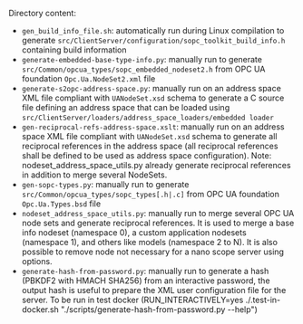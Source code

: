 Directory content:
  - `gen_build_info_file.sh`: automatically run during Linux compilation to generate `src/ClientServer/configuration/sopc_toolkit_build_info.h` containing build information
  - `generate-embedded-base-type-info.py`: manually run to generate `src/Common/opcua_types/sopc_embedded_nodeset2.h` from OPC UA foundation `Opc.Ua.NodeSet2.xml` file
  - `generate-s2opc-address-space.py`: manually run on an address space XML file compliant with `UANodeSet.xsd` schema to generate a C source file defining an address space that can be loaded using `src/ClientServer/loaders/address_space_loaders/embedded loader`
  - `gen-reciprocal-refs-address-space.xslt`: manually run on an address space XML file compliant with `UANodeSet.xsd` schema to generate all reciprocal references in the address space (all reciprocal references shall be defined to be used as address space configuration). Note: nodeset_address_space_utils.py already generate reciprocal references in addition to merge several NodeSets.
  - `gen-sopc-types.py`: manually run to generate `src/Common/opcua_types/sopc_types[.h|.c]` from OPC UA foundation `Opc.Ua.Types.bsd` file
  - `nodeset_address_space_utils.py`: manually run to merge several OPC UA node sets and generate reciprocal references. It is used to merge a base info nodeset (namespace 0), a custom application nodesets (namespace 1), and others like models (namespace 2 to N). It is also possible to remove node not necessary for a nano scope server using options.
   - `generate-hash-from-password.py`: manually run to generate a hash (PBKDF2 with HMACH SHA256) from an interactive password, the output hash is useful to prepare the XML user configuration file for the server. To be run in test docker (RUN_INTERACTIVELY=yes ./.test-in-docker.sh "./scripts/generate-hash-from-password.py --help")
